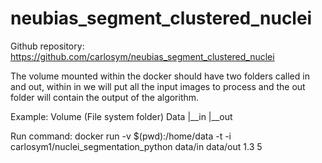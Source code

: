 # neubias_segment_clustered_nuclei

Github repository:
https://github.com/carlosym/neubias_segment_clustered_nuclei

The volume mounted within the docker should have two folders called in and out, within in we will put all the input images to process and the out folder will contain the output of the algorithm.

Example: Volume (File system folder)
Data
 |__in
 |__out

Run command:
docker run -v $(pwd):/home/data -t -i carlosym1/nuclei_segmentation_python data/in data/out 1.3 5 
